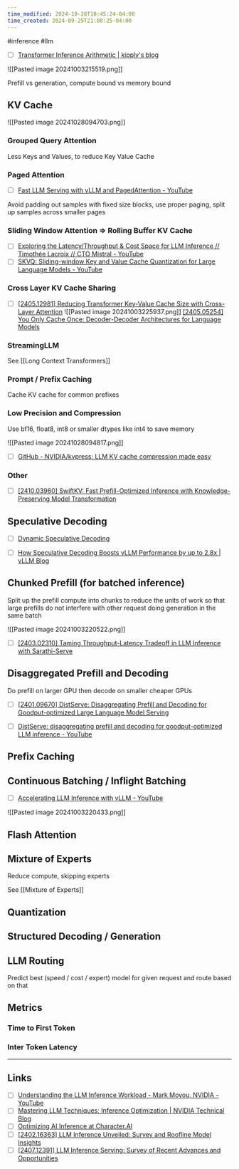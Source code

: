 ```yaml
---
time_modified: 2024-10-28T10:45:24-04:00
time_created: 2024-09-25T21:08:25-04:00
---
```

#inference #llm 


- [ ] [Transformer Inference Arithmetic | kipply's blog](https://kipp.ly/transformer-inference-arithmetic/)

![[Pasted image 20241003215519.png]]



Prefill vs generation, compute bound vs memory bound



## KV Cache

![[Pasted image 20241028094703.png]]

### Grouped Query Attention

Less Keys and Values, to reduce Key Value Cache

### Paged Attention
- [ ] [Fast LLM Serving with vLLM and PagedAttention - YouTube](https://www.youtube.com/watch?v=5ZlavKF_98U)

Avoid padding out samples with fixed size blocks, use proper paging, split up samples across smaller pages

### Sliding Window Attention => Rolling Buffer KV Cache
- [ ] [Exploring the Latency/Throughput & Cost Space for LLM Inference // Timothée Lacroix // CTO Mistral - YouTube](https://www.youtube.com/watch?v=mYRqvB1_gRk)
- [ ] [SKVQ: Sliding-window Key and Value Cache Quantization for Large Language Models - YouTube](https://www.youtube.com/watch?v=K8iqzH5pKkQ)

### Cross Layer KV Cache Sharing

- [ ] [\[2405.12981\] Reducing Transformer Key-Value Cache Size with Cross-Layer Attention](https://arxiv.org/abs/2405.12981)
![[Pasted image 20241003225937.png]]
[\[2405.05254\] You Only Cache Once: Decoder-Decoder Architectures for Language Models](https://arxiv.org/abs/2405.05254)


### StreamingLLM

See [[Long Context Transformers]]


### Prompt / Prefix Caching

Cache KV cache for common prefixes


### Low Precision and Compression

Use bf16, float8, int8 or smaller dtypes like int4 to save memory


![[Pasted image 20241028094817.png]]


- [ ] [GitHub - NVIDIA/kvpress: LLM KV cache compression made easy](https://github.com/NVIDIA/kvpress)

### Other
- [ ] [\[2410.03960\] SwiftKV: Fast Prefill-Optimized Inference with Knowledge-Preserving Model Transformation](https://arxiv.org/abs/2410.03960)

## Speculative Decoding


- [ ] [Dynamic Speculative Decoding](https://huggingface.co/blog/dynamic_speculation_lookahead)
- [ ] [How Speculative Decoding Boosts vLLM Performance by up to 2.8x | vLLM Blog](https://blog.vllm.ai/2024/10/17/spec-decode.html)


## Chunked Prefill (for batched inference)

Split up the prefill compute into chunks to reduce the units of work so that large prefills do not interfere with other request doing generation in the same batch

![[Pasted image 20241003220522.png]]

- [ ] [\[2403.02310\] Taming Throughput-Latency Tradeoff in LLM Inference with Sarathi-Serve](https://arxiv.org/abs/2403.02310)


## Disaggregated Prefill and Decoding

Do prefill on larger GPU then decode on smaller cheaper GPUs

- [ ] [\[2401.09670\] DistServe: Disaggregating Prefill and Decoding for Goodput-optimized Large Language Model Serving](https://arxiv.org/abs/2401.09670)
- [ ] [DistServe: disaggregating prefill and decoding for goodput-optimized LLM inference - YouTube](https://www.youtube.com/watch?v=Bh-jlh5vlF0)


## Prefix Caching


## Continuous Batching / Inflight Batching

- [ ] [Accelerating LLM Inference with vLLM - YouTube](https://www.youtube.com/watch?v=qBFENFjKE-M)

![[Pasted image 20241003220433.png]]



## Flash Attention


## Mixture of Experts
Reduce compute, skipping experts


See [[Mixture of Experts]]

## Quantization




## Structured Decoding / Generation


## LLM Routing
Predict best (speed / cost / expert) model for given request and route based on that

## Metrics

### Time to First Token

### Inter Token Latency


---
## Links
- [ ] [Understanding the LLM Inference Workload - Mark Moyou, NVIDIA - YouTube](https://www.youtube.com/watch?v=z2M8gKGYws4)
- [ ] [Mastering LLM Techniques: Inference Optimization | NVIDIA Technical Blog](https://developer.nvidia.com/blog/mastering-llm-techniques-inference-optimization/)
- [ ] [Optimizing AI Inference at Character.AI](https://research.character.ai/optimizing-inference/)
- [ ] [\[2402.16363\] LLM Inference Unveiled: Survey and Roofline Model Insights](https://arxiv.org/abs/2402.16363)
- [ ] [\[2407.12391\] LLM Inference Serving: Survey of Recent Advances and Opportunities](https://arxiv.org/abs/2407.12391)